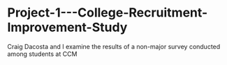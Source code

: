 # Project-1---College-Recruitment-Improvement-Study
Craig Dacosta
and I examine the results of a non-major survey conducted among students at CCM
